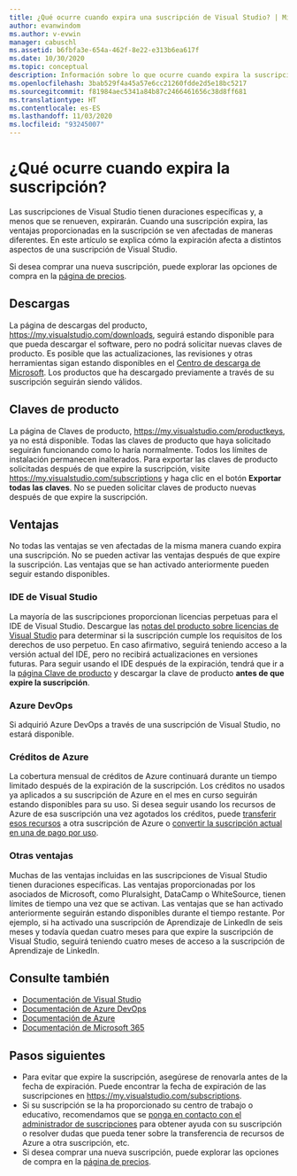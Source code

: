 ```yaml
---
title: ¿Qué ocurre cuando expira una suscripción de Visual Studio? | Microsoft Docs
author: evanwindom
ms.author: v-evwin
manager: cabuschl
ms.assetid: b6fbfa3e-654a-462f-8e22-e313b6ea617f
ms.date: 10/30/2020
ms.topic: conceptual
description: Información sobre lo que ocurre cuando expira la suscripción de Visual Studio
ms.openlocfilehash: 3bab529f4a45a57e6cc21260fdde2d5e18bc5217
ms.sourcegitcommit: f81984aec5341a84b87c2466461656c38d8ff681
ms.translationtype: HT
ms.contentlocale: es-ES
ms.lasthandoff: 11/03/2020
ms.locfileid: "93245007"
---
```

# <a name="what-happens-when-your-subscription-expires"></a>¿Qué ocurre cuando expira la suscripción?
Las suscripciones de Visual Studio tienen duraciones específicas y, a menos que se renueven, expirarán.  Cuando una suscripción expira, las ventajas proporcionadas en la suscripción se ven afectadas de maneras diferentes.  En este artículo se explica cómo la expiración afecta a distintos aspectos de una suscripción de Visual Studio. 

Si desea comprar una nueva suscripción, puede explorar las opciones de compra en la [página de precios](https://visualstudio.microsoft.com/vs/pricing).

## <a name="downloads"></a>Descargas
La página de descargas del producto, <https://my.visualstudio.com/downloads>, seguirá estando disponible para que pueda descargar el software, pero no podrá solicitar nuevas claves de producto.  Es posible que las actualizaciones, las revisiones y otras herramientas sigan estando disponibles en el [Centro de descarga de Microsoft](https://www.microsoft.com/downloads).  Los productos que ha descargado previamente a través de su suscripción seguirán siendo válidos.

## <a name="product-keys"></a>Claves de producto
La página de Claves de producto, <https://my.visualstudio.com/productkeys>, ya no está disponible.  Todas las claves de producto que haya solicitado seguirán funcionando como lo haría normalmente.  Todos los límites de instalación permanecen inalterados.  Para exportar las claves de producto solicitadas después de que expire la suscripción, visite <https://my.visualstudio.com/subscriptions> y haga clic en el botón **Exportar todas las claves**.  No se pueden solicitar claves de producto nuevas después de que expire la suscripción.

## <a name="benefits"></a>Ventajas 
No todas las ventajas se ven afectadas de la misma manera cuando expira una suscripción.  No se pueden activar las ventajas después de que expire la suscripción.  Las ventajas que se han activado anteriormente pueden seguir estando disponibles.  

### <a name="visual-studio-ide"></a>IDE de Visual Studio
La mayoría de las suscripciones proporcionan licencias perpetuas para el IDE de Visual Studio. Descargue las [notas del producto sobre licencias de Visual Studio](https://aka.ms/vslicensing) para determinar si la suscripción cumple los requisitos de los derechos de uso perpetuo.  En caso afirmativo, seguirá teniendo acceso a la versión actual del IDE, pero no recibirá actualizaciones en versiones futuras. Para seguir usando el IDE después de la expiración, tendrá que ir a la [página Clave de producto](https://my.visualstudio.com/productkeys) y descargar la clave de producto **antes de que expire la suscripción**.

### <a name="azure-devops"></a>Azure DevOps
Si adquirió Azure DevOps a través de una suscripción de Visual Studio, no estará disponible.  

### <a name="azure-credits"></a>Créditos de Azure
La cobertura mensual de créditos de Azure continuará durante un tiempo limitado después de la expiración de la suscripción.  Los créditos no usados ya aplicados a su suscripción de Azure en el mes en curso seguirán estando disponibles para su uso.  Si desea seguir usando los recursos de Azure de esa suscripción una vez agotados los créditos, puede [transferir esos recursos](/azure/azure-resource-manager/management/move-resource-group-and-subscription) a otra suscripción de Azure o [convertir la suscripción actual en una de pago por uso](/azure/cost-management-billing/manage/spending-limit#remove-the-spending-limit-in-azure-portal).

### <a name="other-benefits"></a>Otras ventajas 
Muchas de las ventajas incluidas en las suscripciones de Visual Studio tienen duraciones específicas.  Las ventajas proporcionadas por los asociados de Microsoft, como Pluralsight, DataCamp o WhiteSource, tienen límites de tiempo una vez que se activan.  Las ventajas que se han activado anteriormente seguirán estando disponibles durante el tiempo restante.  Por ejemplo, si ha activado una suscripción de Aprendizaje de LinkedIn de seis meses y todavía quedan cuatro meses para que expire la suscripción de Visual Studio, seguirá teniendo cuatro meses de acceso a la suscripción de Aprendizaje de LinkedIn.  

## <a name="see-also"></a>Consulte también
- [Documentación de Visual Studio](/visualstudio/)
- [Documentación de Azure DevOps](/azure/devops/)
- [Documentación de Azure](/azure/)
- [Documentación de Microsoft 365](/microsoft-365/)

## <a name="next-steps"></a>Pasos siguientes
- Para evitar que expire la suscripción, asegúrese de renovarla antes de la fecha de expiración.  Puede encontrar la fecha de expiración de las suscripciones en <https://my.visualstudio.com/subscriptions>.
- Si su suscripción se la ha proporcionado su centro de trabajo o educativo, recomendamos que se [ponga en contacto con el administrador de suscripciones](contact-my-admin.md) para obtener ayuda con su suscripción o resolver dudas que pueda tener sobre la transferencia de recursos de Azure a otra suscripción, etc.
- Si desea comprar una nueva suscripción, puede explorar las opciones de compra en la [página de precios](https://visualstudio.microsoft.com/vs/pricing).